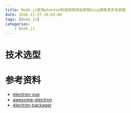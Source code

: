 ```yaml
---
title: Node.js使用phantom构造网络爬虫获取bing搜索首页背景图
date: 2016-11-27 10:03:08
tags: [Node.js]
categories: 
    - Node.js
---
```


# 技术选型

# 参考资料
* [electron-vue](https://www.gitbook.com/book/simulatedgreg/electron-vue/details)
* [awesome-electron](https://github.com/sindresorhus/awesome-electron)
* [electron-packager](https://www.npmjs.com/package/electron-packager)


